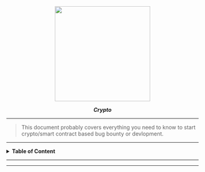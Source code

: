 <div align="center">
  <img align="center" style="height: 250px; width: 250px;" src="https://media1.giphy.com/media/v1.Y2lkPTc5MGI3NjExbnJnejUybnhlMzZ6cWJ4OGo2cHNveTAzZHppYjF1cWw4aThnaGhxeSZlcD12MV9pbnRlcm5hbF9naWZfYnlfaWQmY3Q9cw/rpIPFqrxkXTShsBhBS/giphy.gif">
</div>

<p align="center"><i><b>Crypto</b></i></p>

<hr>

> This document probably covers everything you need to know to start crypto/smart contract based bug bounty or devlopment.

<hr>

<details>
  <summary><b>Table of Content</b></summary>

- [1. What is Crypto?](#what-is-crypto)


- [2. Hyistory & origin of Crypto]()
  - Pre-Bitcoin Concepts:
    - DigiCash 
    - HashCash 
    - Cypherpunk Movement
  - Bitcoin Whitepaper (2008):
    - Satoshi Nakamoto’s Vision
  - Key Milestones:
     - Mt. Gox Hack (2014)
     - Ethereum Launch (2015)
     - DAO Hack (2016)
     - Ethereum’s Merge (2022)
     - Bitcoin ETFs (2024)
  - Evolution of Blockchain:
     - From Currency to Smart Contracts

- [3. How crypto works ?]()
   - Layers of crypto ecosystem
   - What is Blockchain 
   - Blockchain Fundamentals:
     - Distributed Ledger
     - Immutability
   - Consensus Mechanisms: 
       - PoW 
       - PoS 
       - DPoS 
       - PoA
    - Core Principles:
       - Decentralization
       - Transparency
       - Trustlessness
    - Blockchain Layers:
       - Layer 0 (Polkadot, Cosmos)
       - Layer 1 (Bitcoin, Ethereum, Solana)
       - Layer 2 (Optimism, zkSync, Lightning Network) 
    - Cryptography:
       - Hashing 
          - SHA-256
          - KECCAK-256
       - Digital Signatures & Public-Key Cryptography
       - Zero-Knowledge Proofs 
         -  zk-SNARKs
         -  zk-STARKs
    -  Interoperability:
         - Cross-Chain Bridges
         - Cosmos IBC
         - Polkadot Parachains

- [4. Types of crypto.]()
   - Coins
   - Tokens
   - Currency Tokens: Bitcoin (BTC), Monero (XMR)
   - Utility Tokens: Ethereum (ETH), Chainlink (LINK)
   - Security Tokens: Tokenized Assets (RealT, tZERO)
   - Stablecoins: USDC (Collateralized), DAI (Algorithmic)
   - Memecoins: Dogecoin (DOGE), Shiba Inu (SHIB)
   - CBDCs: Digital Yuan, e-Euro, Project Sand Dollar
   - Governance Tokens: UNI (Uniswap), AAVE
 
- [5. Crypto company and their services]()
   - Exchanges:
     - Centralized (Binance, Coinbase) vs. Decentralized (Uniswap)
   - Custody Solutions: Fireblocks, Coinbase Custody
   - Insurance: Nexus Mutual, Etherisc
   - Analytics & Compliance: 
     - Chainalysis
     - TRM Labs
   - Institutional Adoption:
     - BlackRock’s Bitcoin ETF
     - Fidelity Custody

- [6. Smart Contracts & Crypto Development]()  
   - Common Crypto Infrastructures
     -  Ethereum Infrastructure
        - Execution Clients: 
          - Geth (Go)
          - Nethermind (C#)
          - Besu (Java)
        - Consensus Clients: 
          - Lighthouse (Rust)
          - Prysm (Go)
        - Node Services:
          - RPC Endpoints
          - Peer Discovery (Kademlia)
          - enode Protocol    
 
   - What is smart contract ?
     - Code-as-Law
     - Automation
     - ERC Standards (ERC-20, ERC-721)
   - Development Ecosystem:
     - Languages: Solidity, Vyper, Rust (Solana), Move (Aptos)
     - Frameworks: Hardhat, Truffle, Foundry
     - IDEs: Remix, VS Code Extensions
   - dApps (Decentralized Applications):
     - DeFi (Aave, Compound), Gaming (Axie Infinity), Social (Lens)
     - solidity programing
 
- [7. Test,bug bounty and hacking]()
   - cryto bug bouty platforms
   - vulnersbility ( case study )
     - Reentrancy 
     - Oracle Manipulation
     - Frontrunning
     - Flash Loan Exploits
   - Tools
     - known tools
       - foundry
         - cast
         - forge
         - anvil
         - chisel
       - Slither
       - MythX
       - Certora (Formal Verification)
     - personal tool
       - cryptocut
   - Testing/attack vector & Payload
      - dApp
      - web
        - Header Injection
        - XSS
        - SQLi
        - OS ( linux/bash )
   - Ethereum clients 
      - reth
      - geth   
   - Language
     - server language
         - Go lang , Python , .NET
     - Etherium client language
         - (reth)rust , geth( Go lang )
     - Solidity
       - sol         
   - Service or protocol ( that run on  inside node )
        - enode
        - dict
   - Incident Response
   - Whitehat Hacks
   - Fund Freezing
   - Post-Mortem Analysis
   - Crypto Hacking attacks that shocked the world ( case study )
     - Attack Types:
       - 51% Attacks, Rug Pulls, Phishing, MEV Exploits
     - Case Studies:
        - Poly Network Hack (611M),RoninBridgeExploit(611M),RoninBridgeExploit(625M)
     - Defense Mechanisms:
        - Multi-Sig Wallets, Time Locks, Decentralized Oracles (Chainlink)

- [8. Use of bot in Crypto]()
  - MEV Bots: 
     - Arbitrage
     - Sandwich Attacks
  - Trading Bots: 
     - Grid Trading
     - Sniper Bots
  - Liquidity Sniping: 
     - Uniswap LP Exploitation
- [9. Crypto mining]()
  - PoW Mining: 
     - ASICs vs. GPUs
     - Mining Pools (AntPool)
  - Environmental Impact: 
     - Energy Debates
     - Green Mining Initiatives
  - Cloud Mining: 
     - Pros/Cons
     - Hashrate Marketplaces

- [10. Ai in crypto]()
 
- [11. Privacy & Anonymity]()
  - Privacy Coins: 
     - Monero (Ring Signatures)
    - Zcash (zk-SNARKs)
  - Privacy Tools: 
     - Tornado Cash
     - Aztec Protocol

- [12. Regulation & Compliance]()
  - Global Frameworks:
     -  MiCA (EU)
     -  FATF Travel Rule
  - SEC Actions: 
     - Ripple Lawsuit
     - Security Token Classification
  - AML/KYC: 
     - On-Chain Analytics (Elliptic)
     - TRM Labs

- [13. Tokenomics & Economic Design]()
  - Supply Mechanics: 
     - Fixed (BTC) vs. Inflationary (ETH)
  - Burns: 
     - BNB Auto-Burn
     - SHIB Token Burns
  - Vesting Schedules: 
     - Team/Investor Lockups (e.g., Solana)

- [14. Decentralized Governance (DAOs)]()
  - Governance Models:
     - Token-Based (UNI)
     - Reputation-Based (MakerDAO)
  - Tools: 
     - Snapshot (Off-Chain Voting) 
     - Aragon, Tally

- [15. Scalability Solutions]()
  - Rollups: 
     - Optimistic (Arbitrum) vs. ZK (zkSync, StarkNet)
  - Sharding: 
     - Ethereum 2.0
     - Near Protocol
  - Sidechains: 
     - Polygon
     - SKALE

- [16. Ethics & Criticisms]()
  - Scams:
     - Ponzi Schemes (OneCoin)
     - Fake ICOs
  - Energy Use: 
     - Bitcoin’s Carbon Footprint
     - PoS Transition
  - Wealth Inequality:
     - Early Adopter Concentration

- [17. Real-World Use Cases]()
  - Supply Chain: 
     - VeChain
     - IBM Food Trust
  - Healthcare: 
     - MediBloc
     - Patientory
  - Voting: 
     - Voatz 
     - Decentralized Governance (ENS DAO)

- [18. Web3 & Metaverse]()
  - NFTs: 
     - Digital Art (OpenSea)
     - Gaming (STEPN)
  - Virtual Land: 
     - Decentraland
     - The Sandbox
  - Identity: 
     - Soulbound Tokens (SBTs)
     - ENS Domains

- [19. Appendices]()
  - Glossary: 
     - Gas
     - Wallet
     - Hard Fork
     - AMM
     - MEV
  - Resources:
  - Explorers: 
     - Etherscan
     - Solscan
  - Learning: 
     - CryptoZombies
     - Ethereum.org
     - CoinGecko
  - Case Studies:
     - FTX Collapse
     - Terra-Luna Crash

</details>

<hr>



<hr>

<!--
## What is Crypto?
*Content goes here...*

## History & Origin of Crypto
*Content goes here...*

## How Crypto Works?
*Content goes here...*

### Layers of the Crypto Ecosystem
*Content goes here...*

## Types of Crypto
*Content goes here...*

<details>
  <summary>List of crypto coins</summary>
- Well-Known crypto (Major, Altcoin & Token, and Beyond the Popular).
<br> 
[hdsgkjhdg](./tables/crypto_coin.md)
<br>
- List of all coins and its real time stats
<iframe src="https://coinmarketcap.com/all/views/all/" width="100%" height="800" frameborder="0"></iframe>
</details>

## Crypto Companies and Their Services
*Content goes here...*

## What is a Smart Contract?
*Content goes here...*

## Development

### dApps
*Content goes here...*

### Solidity Programming
*Content goes here...*

## Testing, Bug Bounty, and Hacking
*Content goes here...*

### Vulnerability Explanation (Case Study)
*Content goes here...*

### Tools

#### Known Tools – Foundry
- **Cast**
- **Forge**
- **Anvil**
- **Chisel**

#### Personal Tools
- **Cryptocut**

### Testing Vectors & Payload

#### dApp
*Content goes here...*

#### Web
- **Header Injection**
- **XSS**
- **SQLi**
- **OS (Linux/Bash)**

## Ethereum Clients
- **reth**
- **geth**

## Language

### Server Language
- **Go**, **Python**, **.NET**

### Ethereum Client Language
- **reth:** Rust  
- **geth:** Go

### Services/Protocols (That Run Inside a Node)
- **enode**
- **dict**

## Crypto Hacking Attacks
*Content goes here...*

## Use of Bots in Crypto
*Content goes here...*

## Crypto Mining
*Content goes here...*


1. The Blockchain (Crypto Layer)

   - Crypto: At its foundation, "crypto" refers to cryptocurrencies and blockchain technology. This includes networks like Ethereum and Bitcoin where digital assets are secured by cryptography. In these ecosystems, all activities—from transactions to executing contracts—occur on a decentralized blockchain.

   - Smart Contract: A smart contract is a piece of code written (often in  Solidity for Ethereum) that runs on a blockchain. These contracts are self-executing and manage everything from token transfers to complex financial instruments. They’re deployed on the blockchain and, once live, are immutable and maintained across all nodes.

2. The Application Layer

    - dApp (Decentralized Application): A decentralized application is built on top of the blockchain using smart contracts as its backend logic. While the dApp itself might have a user interface (typically run in a browser or mobile environment), its core operations interact with smart contracts on the blockchain. Think of the dApp as the front-facing application that users engage with, which indirectly triggers smart contracts on the blockchain.

    - web3: Often, “web3” refers to the new paradigm of the decentralized web. More technically, libraries like [Web3.js]("https://web3js.readthedocs.io/en/v1.10.0/") (or [ethers.js](https://docs.ethers.org/v5/)) are JavaScript interfaces that allow dApps to interact with blockchain networks. These libraries send commands (such as reading data or executing transactions) to blockchain nodes using standard protocols like JSON-RPC.

3. The Node Layer

    - Linux Node: A node is any computer that participates in the blockchain network by running client software. Many of these nodes run on Linux due to its stability and performance in network environments. These nodes are responsible for validating and relaying transactions and for running smart contracts as part of the decentralized blockchain network.

    - Geth (Go Ethereum) & Reth:

        - Geth: This is the official Go implementation of the Ethereum client. It runs on nodes (often on Linux) and exposes a JSON-RPC interface which allows external applications to interact with the Ethereum network.

        - Reth: This is a newer Ethereum client developed in Rust. It provides similar functionalities to Geth, including exposing JSON-RPC endpoints, but is built with a different programming language focused on performance and safety.

    Go RPC Server: In the context of blockchain nodes, when you hear about a Go RPC server, it typically refers to the JSON-RPC server component embedded in clients like Geth. This server listens for JSON-RPC requests (coming from libraries like Web3.js) and processes them to interact with the blockchain (e.g., submitting transactions, querying blockchain state).

**Visualizing the Ecosystem**

```js
        [ dApp Frontend ]
               │
       (web3.js / ethers.js)
               │
      JSON-RPC Communication
               │
 [ Linux Node Running Geth/Reth (RPC Server)]
               │
       Ethereum Blockchain Network
               │
     [Smart Contracts Deployed]

```

- Users interact with the dApp, which uses Web3 libraries to send JSON-RPC calls.

- These calls hit a node (running on Linux) that’s powered by Geth or Reth.

- The node processes these JSON-RPC requests and communicates with the blockchain where smart contracts reside.

Summury:

- Crypto and Blockchain: The underlying network and digital currency (e.g., Ethereum, Bitcoin) that provide the decentralized infrastructure.

- Smart Contracts: Code deployed on the blockchain to execute predefined rules.

- dApps: Applications that users interact with; they leverage smart contracts for backend operations.

- web3 & JSON-RPC: The bridge between dApps and blockchain nodes, with JSON-RPC being the protocol used to send commands, and web3 libraries serving as an abstraction layer.

- Linux Nodes running Geth/Reth: The actual servers that validate blockchain activities and offer JSON-RPC endpoints for communication.

This layered structure explains why the ecosystem may appear confusing at first—the terms refer to different parts of a broader system, each responsible for a specific role in enabling decentralized applications.

**Additional Concepts**

- Consensus Mechanisms: Understand how blockchain networks achieve agreement on the state of the ledger. For Ethereum, this is currently Proof of Stake (PoS), while Bitcoin uses Proof of Work (PoW). Knowing how these work can illuminate attack surfaces or scalability challenges.

- Layer 2 Solutions: Platforms like Polygon (mentioned earlier) are designed to improve scalability and reduce transaction costs for blockchains. These are vital for dApps that require high throughput but may introduce unique vulnerabilities or integration challenges.

- Token Standards (ERC-20, ERC-721, etc.): Recognizing the key Ethereum standards for tokens (ERC-20 for fungible tokens and ERC-721 for NFTs) can help you understand how smart contracts interact with assets. For bug bounty purposes, token-related vulnerabilities (e.g., minting issues) are worth exploring.

- Gas Optimization: On Ethereum, every transaction involves “gas” fees. Inefficient smart contracts can lead to excessive fees. Exploring optimization techniques can help identify flaws in contract design that lead to wasted resources.

- Governance and DAOs: Many smart contracts enable decentralized governance. By studying how voting, proposal management, and fund allocation work in DAOs (Decentralized Autonomous Organizations), you can identify opportunities for manipulation or abuse.

- Cross-Chain Interoperability: With the rise of multi-chain ecosystems (e.g., using bridges between Ethereum and Binance Smart Chain), there are vulnerabilities tied to cross-chain communication and token transfers. These are often exploited, making them lucrative for bounty hunters.

- Off-Chain Computation: While smart contracts execute on-chain, some computations (e.g., complex calculations or external data fetching) are performed off-chain using tools like Layer 2 Rollups or zk-SNARKs. Issues related to these interactions can open attack opportunities.

- Advanced RPC Protocols: Beyond JSON-RPC, explore how WebSocket connections handle real-time updates (subscriptions) and investigate potential edge cases. Techniques like fuzzing subscription methods might reveal interesting weaknesses.

- MEV (Maximal Extractable Value): MEV refers to the additional value blockchain validators can extract by reordering transactions. This has implications for front-running and economic vulnerabilities in DeFi.

Summery:

The blockchain ecosystem can be conceptually divided into several layers that define the technology stack and processes. Here's a breakdown:
1. Layer 0: Underlying Infrastructure

    - Description: This layer supports the physical infrastructure and protocols that underpin blockchains.

    - Components:

        - Networking protocols (e.g., TCP/IP, P2P protocols for node communication).

        Hardware like servers, data centers, and individual nodes (Linux systems running Geth or Reth).

        Consensus algorithms (e.g., Proof of Stake, Proof of Work).

2. Layer 1: Base Blockchain Protocol

    - Description: This is the core blockchain network where transactions and smart contracts are processed.

    - Components:

        Blockchains like Ethereum, Bitcoin, Solana.

        Smart contract execution (e.g., EVM for Ethereum).

        Native cryptocurrencies (e.g., ETH for Ethereum, BTC for Bitcoin).

3. Layer 2: Scalability and Off-Chain Solutions

    - Description: These are solutions designed to enhance blockchain scalability and reduce transaction costs.

    - Components:

        - Layer 2 protocols like Polygon, Arbitrum, and Optimism.

        - Techniques like Rollups (zk-Rollups, Optimistic Rollups) and payment channels (e.g., Lightning Network).

        - Off-chain computations and temporary state storage.

4. Layer 3: Application Layer

    - Description: This is where decentralized applications (dApps) live, enabling user interaction with blockchain systems.

    - Components:

        - dApps (e.g., Uniswap, Aave, OpenSea).

        - Web3 libraries (e.g., Web3.js, ethers.js) for blockchain interaction.

        - User interfaces for trading, gaming, governance, etc.

5. Layer 4: User Interaction Layer

    - Description: The front-facing layer that provides access to blockchain functionalities and services.

    - Components:

        - Crypto wallets (e.g., MetaMask, Trust Wallet) enabling users to sign transactions.

        - APIs and SDKs for developers to integrate blockchain into traditional platforms.

        - Browser extensions and mobile applications providing seamless blockchain access.

**Optional Additional Layers**

   - Cross-Chain Layer (Bridges): Facilitates interoperability between different blockchains, enabling token and data transfer across networks (e.g., Wormhole, Polkadot's relay chains).

   - Governance Layer: Refers to decentralized decision-making systems (e.g., DAOs) that manage updates, funding, and community rules.

   - Security Layer: Encompasses monitoring, audits, and mechanisms (like slashing in Proof of Stake) to maintain network integrity and prevent malicious activities.

Each layer plays a unique role in building the decentralized ecosystem, ensuring seamless functionality, scalability, and usability. Depending on your focus—whether it’s smart contracts, infrastructure, or dApp security—you’ll want to dive deeper into specific layers.
-->